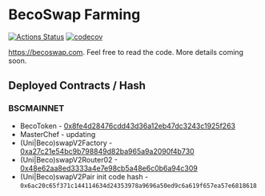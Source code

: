 # BecoSwap Farming

[![Actions Status](https://github.com/becoswap/becoswap-farm/workflows/CI/badge.svg)](https://github.com/becoswap/becoswap-farm/actions)
[![codecov](https://codecov.io/gh/becoswap/becoswap-farm/branch/master/graph/badge.svg?token=5XMLP74IR0)](https://codecov.io/gh/becoswap/becoswap-farm)

https://becoswap.com. Feel free to read the code. More details coming soon.

## Deployed Contracts / Hash

### BSCMAINNET

- BecoToken - [0x8fe4d28476cdd43d36a12eb47dc3243c1925f263](https://bscscan.com/token/0x8fe4d28476cdd43d36a12eb47dc3243c1925f263)
- MasterChef - updating
- (Uni|Beco)swapV2Factory - [0xa27c21e54bc9b798849d82ba965a9a2090f4b730](https://bscscan.com/address/0xa27c21e54bc9b798849d82ba965a9a2090f4b730)
- (Uni|Beco)swapV2Router02 - [0x48e62aa8ed3333a4e7e98cb5a48e6c0b6a94c309](https://bscscan.com/address/0x48e62aa8ed3333a4e7e98cb5a48e6c0b6a94c309)
- (Uni|Beco)swapV2Pair init code hash - `0x6ac20c65f371c144114634d24353978a9696a50ed9c6a619f657ea57e6818618`
